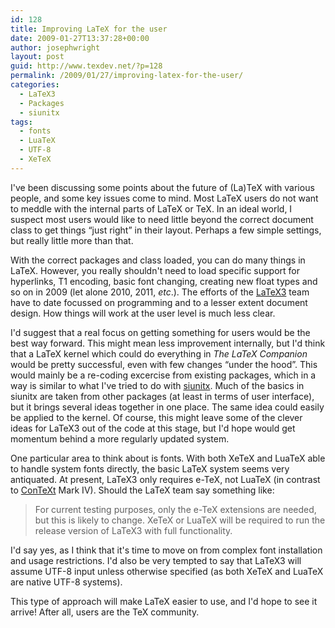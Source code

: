 ```yaml
---
id: 128
title: Improving LaTeX for the user
date: 2009-01-27T13:37:28+00:00
author: josephwright
layout: post
guid: http://www.texdev.net/?p=128
permalink: /2009/01/27/improving-latex-for-the-user/
categories:
  - LaTeX3
  - Packages
  - siunitx
tags:
  - fonts
  - LuaTeX
  - UTF-8
  - XeTeX
---
```

I've been discussing some points about the future of (La)TeX with various people, and some key issues come to mind. Most LaTeX users do not want to meddle with the internal parts of LaTeX or TeX. In an ideal world, I suspect most users would like to need little beyond the correct document class to get things “just right” in their layout. Perhaps a few simple settings, but really little more than that.

With the correct packages and class loaded, you can do many things in LaTeX. However, you really shouldn't need to load specific support for hyperlinks, T1 encoding, basic font changing, creating new float types and so on in 2009 (let alone 2010, 2011, _etc_.). The efforts of the [LaTeX3](http://www.latex-project.org/latex3.html) team have to date focussed on programming and to a lesser extent document design. How things will work at the user level is much less clear.

I'd suggest that a real focus on getting something for users would be the best way forward. This might mean less improvement internally, but I'd think that a LaTeX kernel which could do everything in _The LaTeX Companion_ would be pretty successful, even with few changes “under the hood”. This would mainly be a re-coding excercise from existing packages, which in a way is similar to what I've tried to do with [siunitx](https://ctan.org/pkg/siunitx). Much of the basics in siunitx are taken from other packages (at least in terms of user interface), but it brings several ideas together in one place. The same idea could easily be applied to the kernel. Of course, this might leave some of the clever ideas for LaTeX3 out of the code at this stage, but I'd hope would get momentum behind a more regularly updated system.

One particular area to think about is fonts. With both XeTeX and LuaTeX able to handle system fonts directly, the basic LaTeX system seems very antiquated. At present, LaTeX3 only requires e-TeX, not LuaTeX (in contrast to [ConTeXt](http://wiki.contextgarden.net) Mark IV). Should the LaTeX team say something like:

> For current testing purposes, only the e-TeX extensions are needed, but this is likely to change. XeTeX or LuaTeX will be required to run the release version of LaTeX3 with full functionality.

I'd say yes, as I think that it's time to move on from complex font installation and usage restrictions. I'd also be very tempted to say that LaTeX3 will assume UTF-8 input unless otherwise specified (as both XeTeX and LuaTeX are native UTF-8 systems).

This type of approach will make LaTeX easier to use, and I'd hope to see it arrive! After all, users are the TeX community.
